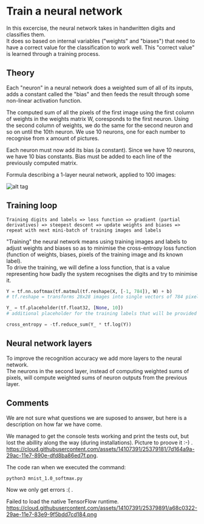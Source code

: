 # Train a neural network

In this excercise, the neural network takes in handwritten digits and classifies them.   
It does so based on internal variables ("weights" and "biases") that need to have a correct value for the classification to work well. This "correct value" is learned through a training process.   


## Theory
Each "neuron" in a neural network does a weighted sum of all of its inputs, adds a constant called the "bias" and then feeds the result through some non-linear activation function.   


The computed sum of all the pixels of the first image using the first column of weights in the weights matrix W, coresponds to the first neuron. Using the second column of weights, we do the same for the second neuron and so on until the 10th neuron. We use 10 neurons, one for each number to recognise from x amount of pictures.   


Each neuron must now add its bias (a constant). Since we have 10 neurons, we have 10 bias constants. Bias must be added to each line of the previously computed matrix.   

Formula describing a 1-layer neural network, applied to 100 images:

![alt tag](https://codelabs.developers.google.com/codelabs/cloud-tensorflow-mnist/img/206327168bc85294.png)


## Training loop
```Terminal
Training digits and labels => loss function => gradient (partial derivatives) => steepest descent => update weights and biases => repeat with next mini-batch of training images and labels
```
"Training" the neural network means using training images and labels to adjust weights and biases so as to minimise the cross-entropy loss function (function of weights, biases, pixels of the training image and its known label).  
To drive the training, we will define a loss function, that is a value representing how badly the system recognises the digits and try to minimise it.
```Python
Y = tf.nn.softmax(tf.matmul(tf.reshape(X, [-1, 784]), W) + b)
# tf.reshape = transforms 28x28 images into single vectors of 784 pixels with one possibility

Y_ = tf.placeholder(tf.float32, [None, 10])
# additional placeholder for the training labels that will be provided alongside training images.

cross_entropy = -tf.reduce_sum(Y_ * tf.log(Y))
```

## Neural network layers
To improve the recognition accuracy we add more layers to the neural network.   
The neurons in the second layer, instead of computing weighted sums of pixels, will compute weighted sums of neuron outputs from the previous layer. 

## Comments
We are not sure what questions we are suposed to answer, but here is a description on how far we have come.

We managed to get the console tests working and print the tests out, but lost the abillity along the way (during installations).
Picture to proove it :-) .  
https://cloud.githubusercontent.com/assets/14107391/25379181/7d164a9a-29ac-11e7-890e-dfd8ba86ed7f.png.   

The code ran when we executed the command:
```Terminal
python3 mnist_1.0_softmax.py
```
Now we only get errors :( .   

Failed to load the native TensorFlow runtime.   
https://cloud.githubusercontent.com/assets/14107391/25379891/a68c0322-29ae-11e7-83e9-9f5bdd7cd184.png
